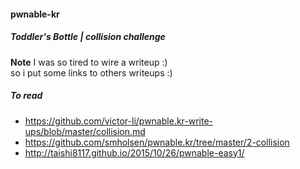 #### pwnable-kr
##### Toddler's Bottle | collision challenge
**Note** 
I was so tired to wire a writeup :)</br>
so i put some links to others writeups :)

##### To read
* https://github.com/victor-li/pwnable.kr-write-ups/blob/master/collision.md
* https://github.com/smholsen/pwnable.kr/tree/master/2-collision
* http://taishi8117.github.io/2015/10/26/pwnable-easy1/
